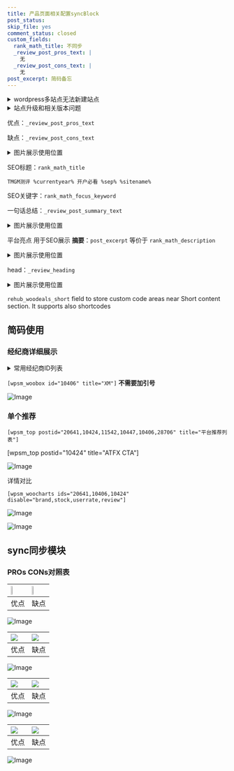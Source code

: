 ```yaml
---
title: 产品页面相关配置syncBlock
post_status: 
skip_file: yes
comment_status: closed
custom_fields:
  rank_math_title: 不同步
  _review_post_pros_text: |
    无
  _review_post_cons_text: |
    无
post_excerpt: 简码备忘
---
```

<details><summary>wordpress多站点无法新建站点</summary>

<li>和报错需要清理cookies一样的原因</li>
<li>wp-config.php里面<code>define( 'SUBDOMAIN_INSTALL', false );//子域名安装</code></li>
<li>新建子站点是用<code>define( 'SUBDOMAIN_INSTALL', true);//子域名安装</code> 完成以后，改成<code>false</code></li>
</details>

<details><summary>站点升级和相关版本问题</summary>

<p>wordpress：5.9.9
woocommerce：7.5.1
出现问题的地方：主题选项里面>><strong>Product layout >>compact style</strong></p>
<p>如何出现没有用过的字段 导致无法保存。先导出配置 然后进行修改，后面再次恢复即可。</p>
<p>出现部分字段无法显示时，需要返回默认布局后，对产品进行保存就好了。</p>
<p></p>
</details>

优点：`_review_post_pros_text`

缺点：`_review_post_cons_text`

<details><summary>图片展示使用位置</summary>

<img src="https://prod-files-secure.s3.us-west-2.amazonaws.com/39ed1227-6d7d-4570-be36-9ccd4a2c4241/f51d3d83-55d4-4bdf-9604-f37ec77ab556/Untitled.png?X-Amz-Algorithm=AWS4-HMAC-SHA256&X-Amz-Content-Sha256=UNSIGNED-PAYLOAD&X-Amz-Credential=ASIAZI2LB466YDL2XARM%2F20250926%2Fus-west-2%2Fs3%2Faws4_request&X-Amz-Date=20250926T165520Z&X-Amz-Expires=3600&X-Amz-Security-Token=IQoJb3JpZ2luX2VjEAkaCXVzLXdlc3QtMiJHMEUCIQCYUz1uZN24kD1nAuUDll9JQntnD92WpcLGMeQHsrSRpAIgMJ2IOvnq%2BQ7ADOe4yTSnJrzYYQslAyqclk6VD92d6JoqiAQIkv%2F%2F%2F%2F%2F%2F%2F%2F%2F%2FARAAGgw2Mzc0MjMxODM4MDUiDE3f8o6QpmyFIhA96CrcAwknFiHiXDt9BLL%2FYI1ZbhfM3WS%2F7T9A9D0%2BU30CiSaSgT%2FCYynaY23ROAUYUQy8%2BnTCTsDi7HHkYeowPj7VPF4%2BRh6n1gx1d5Zhw8o9jzky7zqb07rneX2tLXlPvuJqs9JJWhZp94YyPitnn%2B48b%2Bp5j2xz%2BYdeetl6lTkcBstu%2BxEvkDreXxgM3O71MjGL4C9QG2raxB3hKTazN64dbx%2BPiHfrEw39tBCwcC2QtbNXEytCLTGlqJ1Pp4QpbZocRxbmFObR1dHSefFrCCL2%2BRdVtryOuUvr6nhMr%2BsRrc78ppXWJHzBYboPnCbF67AXC5G4ax3fDWVBUXWPDyber%2Bnanual%2BzmxPC4sYLYVDadCpn4r5VgJs7XRfhrgXZEKnlUTP2y6AtmrYwcjD0PPkS0xnBIlmR5KNviQXhbSWB2PgPavxLVWDRXFopZy%2F4t6JYtUOAwaeIHc1%2BDNwnJHEDBO0Y6lSckFGmd8GV24foHrB1a4mUa4%2BRgCqF0dk5oseUHoPXsmJzanbsSaPQA3iLEwdyOVrQQavpeeBaBfpPqdBbkOyRgf9oI05XzNoaMAf9qgLXxUVf%2BZwHiHNZv%2BT4MbaBJk49gi3XNzNax6JJOrrhGNiyJANNOitpcoMISF28YGOqUBe2fVIX1bn5QIdy6HBog8qO%2BhwTH69S9An%2FFFFC%2Fju9bmbVXCT%2BjoGg2GaKvnenz%2BiOMRUkcBn544MmZ9kzlEnuSbx7Xknmps9De%2FwptFg%2FSF0ue%2FDt0j9z18Kpzf4Lg1F8LYFFj9fDLtmEfQH1pjvTg46MkDEyR7VIO6kY6i9WX2Q0zSf2WWEY39%2FPdWf7gpO5NpQp7oPg82MpyBPEL5Loj%2B2MiU&X-Amz-Signature=57f0e63861dee48e85b9dbee2e53c79eff8ee63b7fa191b316a0e2f6cb01986a&X-Amz-SignedHeaders=host&x-amz-checksum-mode=ENABLED&x-id=GetObject" alt="Image">
</details>

SEO标题：`rank_math_title`

`TMGM测评 %currentyear% 开户必看 %sep% %sitename%`

SEO关键字：`rank_math_focus_keyword`

一句话总结：`_review_post_summary_text`

<details><summary>图片展示使用位置</summary>

<img src="https://prod-files-secure.s3.us-west-2.amazonaws.com/39ed1227-6d7d-4570-be36-9ccd4a2c4241/4b96a922-296c-4f4e-8630-d1c870cbce01/Untitled.png?X-Amz-Algorithm=AWS4-HMAC-SHA256&X-Amz-Content-Sha256=UNSIGNED-PAYLOAD&X-Amz-Credential=ASIAZI2LB4662TSA5GSG%2F20250926%2Fus-west-2%2Fs3%2Faws4_request&X-Amz-Date=20250926T165520Z&X-Amz-Expires=3600&X-Amz-Security-Token=IQoJb3JpZ2luX2VjEAkaCXVzLXdlc3QtMiJIMEYCIQDldDD%2BTtcD0qH%2FykEfHIhEBmV9mFme6oGbmkONRjQPTAIhANadrivD3xLVaSeZ3D3tr2qj16pUoYW26tNy8p24zZEEKogECJL%2F%2F%2F%2F%2F%2F%2F%2F%2F%2FwEQABoMNjM3NDIzMTgzODA1IgwZ2I9TjeWoJ9nzdiQq3AMlbvnMuU%2BjHWwvxoSSSFi95%2FsTWz5gGM%2FLf3ybqiQ5EBDv0ePUYXNG1SDydKl9cNiXv3HVp6cbwUunbnIJc3vnX8PKlDrxqSlGGZudm%2BzWgIlPk9IP3IZQ3dV%2BkWdQa0RTC6Ch%2BwfZXI1t1wINkmnmzWB9G5RfbjpxF%2FAMq23ZPWJGCBOb6mxq4Ov7bA8XMOverFkgsVPbfwwGZU%2FWNyw2ws1cy0d8NCLBqwAPWnYB%2BnoZOJXc%2BbNHFlpn1IgUcBXWsPQUFBdpVAJR9CbdVc5BoDmCsotFadrwkSxDrXE2SkViKwPKxc7BvhLd%2FVR3K2sy%2Bn0frPJ7NwFCogQFaTpxgY5kkBglSely%2F7gPtWv4zSGCEJpDG3MxBsi4ISOfxIOUCLNo63LCZ7UpZGG65SVSfmKfjtK4OrEB528xtEePaf7jclSsXtkFP3BBlaxZFvko%2F5F716m5BFNUXNPoz%2BZsifYb4LOA0RJqjb3D1DfeupHI%2F8uGL2zXLHu9I%2B%2F5A7vqYHKJj85X5a9Rwc4fbRShkD99boO7QUk5qGm9Sxzw3gYmdRS%2BrwCErkF6L0uN%2BruYJfCdPoTkiv0kJFA4TuE%2B044TCuEB%2BaaXpJN6lawsFw0r9Qwbf7Z6vt4xuzCHhNvGBjqkASu8MemdIg8DkEP9YGpgQNt%2BfbEXHztioZwMBerYeHnQtynrj6AJn1gu4qyNO%2BHGsJZMleC7gNauGx5UqxaPYjI%2F%2Fd9DYE8Vs6JnwSOkgGAq26L1EfVB7fjV44ZGKYeLFLoBD6CvzrvxEV8zq2%2FF1uT89mPEbm09gf4rZHlK7gH9KklywSgu%2FrFUUD95l4CfonLmooI1Typ3JQmMAoTN8hCA1KiE&X-Amz-Signature=b93cd85f6209940553356547d81fe355cea180ca889ec12d0df2eb165bb2e44c&X-Amz-SignedHeaders=host&x-amz-checksum-mode=ENABLED&x-id=GetObject" alt="Image">
</details>

平台亮点 用于SEO展示 **摘要**：`post_excerpt`  等价于 `rank_math_description`

<details><summary>图片展示使用位置</summary>

<img src="https://prod-files-secure.s3.us-west-2.amazonaws.com/39ed1227-6d7d-4570-be36-9ccd4a2c4241/1ee11f63-b60a-4dfe-a7a7-d58ff23b5d88/Untitled.png?X-Amz-Algorithm=AWS4-HMAC-SHA256&X-Amz-Content-Sha256=UNSIGNED-PAYLOAD&X-Amz-Credential=ASIAZI2LB46653OLY5GN%2F20250926%2Fus-west-2%2Fs3%2Faws4_request&X-Amz-Date=20250926T165520Z&X-Amz-Expires=3600&X-Amz-Security-Token=IQoJb3JpZ2luX2VjEAkaCXVzLXdlc3QtMiJIMEYCIQCvd1fU3wjebhpJAOfZV%2FEgeGdphjtXYvr8usbSC1MIJgIhAOcBX%2BXK04mAABvDmCHD4%2BzHo1G1ry%2FFhdzkpQdKkkj6KogECJL%2F%2F%2F%2F%2F%2F%2F%2F%2F%2FwEQABoMNjM3NDIzMTgzODA1Igx1vcYH5NJnkJe11toq3AMrtdf4d%2FhcTflRgRmLbZAyhkQFrILLGPxj2h4ABpNfz6N22JuPcKfC%2FdeYGuVbevwd4COXYvnKRYN1GPVKYVT4Vt4uxtWdxMdMZJ%2FaPUwhiyq%2BLcfq4hKPWy1yrvny8UfXzlH3VQhrU4Ht7AgYl0LeTcA3q2mIxiu3SHXZfBo2i4bcj6gBY6bMspU8HiaPd5kOhCg4xDz83Hak%2BV7YvihflPzWhvR8Oi7FXg2hPH%2BbFXPSyKYOVkTwyP%2BUK5tg%2FSCSFELEgeb0M%2Bc2roOzjKXOB%2BP01qCw1cRlIheHoq5rLDgEctzTNMSsr9YTC5vxLmvSIEZ0tOz8onr8Knk2307oezKH8pCl3GvSEk%2F%2BtoX9ZKjxiqnoFJwsFOUXk0h6H9fZVByp%2BbEm6UsskCM5uuLfZ2m4WitaI7t1pfpGKQuYQYPqeIEat9Bhrfh50ceZwQB%2BKvR%2FAY2PdLquAKDsaOfiP7GA8iQNglXCSnHyXkkfAZzZn2hBsozixeUyox%2BV7K7qs5il2wZ7uO8tr9gv6Pd4yWvp94v54pKI593du9CphbkrJ1Ua6H3sZMLsjn1FgstCjA8WLAen3FiV00QO30xJ%2FZRUkwulkSZlS3a4DwJwvGoCWMS1Aw7GFaoc9jCqhNvGBjqkAXjI%2FaJXSB1MaKrDrT3QXQWI7xmSjb1mRI0KZZ8PHtYXrCaffJc7WLf4pvztWPjBoXyrcDPpvLJFFR9LMVob86XwLKvN%2Fi8Ev9%2FCo5bvLKD1E6W3L%2BsDqQYX5FU%2BzI03TvoJJNf1EJam0OZapukBlBk7qx9dDPK5iMSF5ZN7bVpceB9s%2B%2FCm%2FK%2FhcBy1gjL4i9gXR5sKyBirJsbYxr66HTPDPlpg&X-Amz-Signature=d2a50a2a3024218ce6a448d329c704cc8f35eb9d0e881d3b88deea7b23c5ff28&X-Amz-SignedHeaders=host&x-amz-checksum-mode=ENABLED&x-id=GetObject" alt="Image">
<img src="https://prod-files-secure.s3.us-west-2.amazonaws.com/39ed1227-6d7d-4570-be36-9ccd4a2c4241/ad4118b5-78d8-4fbe-801e-3b29b5d99c01/Untitled.png?X-Amz-Algorithm=AWS4-HMAC-SHA256&X-Amz-Content-Sha256=UNSIGNED-PAYLOAD&X-Amz-Credential=ASIAZI2LB46653OLY5GN%2F20250926%2Fus-west-2%2Fs3%2Faws4_request&X-Amz-Date=20250926T165520Z&X-Amz-Expires=3600&X-Amz-Security-Token=IQoJb3JpZ2luX2VjEAkaCXVzLXdlc3QtMiJIMEYCIQCvd1fU3wjebhpJAOfZV%2FEgeGdphjtXYvr8usbSC1MIJgIhAOcBX%2BXK04mAABvDmCHD4%2BzHo1G1ry%2FFhdzkpQdKkkj6KogECJL%2F%2F%2F%2F%2F%2F%2F%2F%2F%2FwEQABoMNjM3NDIzMTgzODA1Igx1vcYH5NJnkJe11toq3AMrtdf4d%2FhcTflRgRmLbZAyhkQFrILLGPxj2h4ABpNfz6N22JuPcKfC%2FdeYGuVbevwd4COXYvnKRYN1GPVKYVT4Vt4uxtWdxMdMZJ%2FaPUwhiyq%2BLcfq4hKPWy1yrvny8UfXzlH3VQhrU4Ht7AgYl0LeTcA3q2mIxiu3SHXZfBo2i4bcj6gBY6bMspU8HiaPd5kOhCg4xDz83Hak%2BV7YvihflPzWhvR8Oi7FXg2hPH%2BbFXPSyKYOVkTwyP%2BUK5tg%2FSCSFELEgeb0M%2Bc2roOzjKXOB%2BP01qCw1cRlIheHoq5rLDgEctzTNMSsr9YTC5vxLmvSIEZ0tOz8onr8Knk2307oezKH8pCl3GvSEk%2F%2BtoX9ZKjxiqnoFJwsFOUXk0h6H9fZVByp%2BbEm6UsskCM5uuLfZ2m4WitaI7t1pfpGKQuYQYPqeIEat9Bhrfh50ceZwQB%2BKvR%2FAY2PdLquAKDsaOfiP7GA8iQNglXCSnHyXkkfAZzZn2hBsozixeUyox%2BV7K7qs5il2wZ7uO8tr9gv6Pd4yWvp94v54pKI593du9CphbkrJ1Ua6H3sZMLsjn1FgstCjA8WLAen3FiV00QO30xJ%2FZRUkwulkSZlS3a4DwJwvGoCWMS1Aw7GFaoc9jCqhNvGBjqkAXjI%2FaJXSB1MaKrDrT3QXQWI7xmSjb1mRI0KZZ8PHtYXrCaffJc7WLf4pvztWPjBoXyrcDPpvLJFFR9LMVob86XwLKvN%2Fi8Ev9%2FCo5bvLKD1E6W3L%2BsDqQYX5FU%2BzI03TvoJJNf1EJam0OZapukBlBk7qx9dDPK5iMSF5ZN7bVpceB9s%2B%2FCm%2FK%2FhcBy1gjL4i9gXR5sKyBirJsbYxr66HTPDPlpg&X-Amz-Signature=0cd6f75f324a0a03b15b83184b872ab5ec3334ab362a1be4b3ee1eee48bc1591&X-Amz-SignedHeaders=host&x-amz-checksum-mode=ENABLED&x-id=GetObject" alt="Image">
<img src="https://prod-files-secure.s3.us-west-2.amazonaws.com/39ed1227-6d7d-4570-be36-9ccd4a2c4241/a38cf7c9-a79c-4b64-9e94-13589fe0758b/Untitled.png?X-Amz-Algorithm=AWS4-HMAC-SHA256&X-Amz-Content-Sha256=UNSIGNED-PAYLOAD&X-Amz-Credential=ASIAZI2LB46653OLY5GN%2F20250926%2Fus-west-2%2Fs3%2Faws4_request&X-Amz-Date=20250926T165520Z&X-Amz-Expires=3600&X-Amz-Security-Token=IQoJb3JpZ2luX2VjEAkaCXVzLXdlc3QtMiJIMEYCIQCvd1fU3wjebhpJAOfZV%2FEgeGdphjtXYvr8usbSC1MIJgIhAOcBX%2BXK04mAABvDmCHD4%2BzHo1G1ry%2FFhdzkpQdKkkj6KogECJL%2F%2F%2F%2F%2F%2F%2F%2F%2F%2FwEQABoMNjM3NDIzMTgzODA1Igx1vcYH5NJnkJe11toq3AMrtdf4d%2FhcTflRgRmLbZAyhkQFrILLGPxj2h4ABpNfz6N22JuPcKfC%2FdeYGuVbevwd4COXYvnKRYN1GPVKYVT4Vt4uxtWdxMdMZJ%2FaPUwhiyq%2BLcfq4hKPWy1yrvny8UfXzlH3VQhrU4Ht7AgYl0LeTcA3q2mIxiu3SHXZfBo2i4bcj6gBY6bMspU8HiaPd5kOhCg4xDz83Hak%2BV7YvihflPzWhvR8Oi7FXg2hPH%2BbFXPSyKYOVkTwyP%2BUK5tg%2FSCSFELEgeb0M%2Bc2roOzjKXOB%2BP01qCw1cRlIheHoq5rLDgEctzTNMSsr9YTC5vxLmvSIEZ0tOz8onr8Knk2307oezKH8pCl3GvSEk%2F%2BtoX9ZKjxiqnoFJwsFOUXk0h6H9fZVByp%2BbEm6UsskCM5uuLfZ2m4WitaI7t1pfpGKQuYQYPqeIEat9Bhrfh50ceZwQB%2BKvR%2FAY2PdLquAKDsaOfiP7GA8iQNglXCSnHyXkkfAZzZn2hBsozixeUyox%2BV7K7qs5il2wZ7uO8tr9gv6Pd4yWvp94v54pKI593du9CphbkrJ1Ua6H3sZMLsjn1FgstCjA8WLAen3FiV00QO30xJ%2FZRUkwulkSZlS3a4DwJwvGoCWMS1Aw7GFaoc9jCqhNvGBjqkAXjI%2FaJXSB1MaKrDrT3QXQWI7xmSjb1mRI0KZZ8PHtYXrCaffJc7WLf4pvztWPjBoXyrcDPpvLJFFR9LMVob86XwLKvN%2Fi8Ev9%2FCo5bvLKD1E6W3L%2BsDqQYX5FU%2BzI03TvoJJNf1EJam0OZapukBlBk7qx9dDPK5iMSF5ZN7bVpceB9s%2B%2FCm%2FK%2FhcBy1gjL4i9gXR5sKyBirJsbYxr66HTPDPlpg&X-Amz-Signature=ad9d56247a164d6239fdf23d05fb33d71a1ef6c5d43348bd83fe2ee69258eec6&X-Amz-SignedHeaders=host&x-amz-checksum-mode=ENABLED&x-id=GetObject" alt="Image">
<img src="https://prod-files-secure.s3.us-west-2.amazonaws.com/39ed1227-6d7d-4570-be36-9ccd4a2c4241/7da6fc1e-d2ac-42ae-8c75-cb5749aa18f6/Untitled.png?X-Amz-Algorithm=AWS4-HMAC-SHA256&X-Amz-Content-Sha256=UNSIGNED-PAYLOAD&X-Amz-Credential=ASIAZI2LB46653OLY5GN%2F20250926%2Fus-west-2%2Fs3%2Faws4_request&X-Amz-Date=20250926T165520Z&X-Amz-Expires=3600&X-Amz-Security-Token=IQoJb3JpZ2luX2VjEAkaCXVzLXdlc3QtMiJIMEYCIQCvd1fU3wjebhpJAOfZV%2FEgeGdphjtXYvr8usbSC1MIJgIhAOcBX%2BXK04mAABvDmCHD4%2BzHo1G1ry%2FFhdzkpQdKkkj6KogECJL%2F%2F%2F%2F%2F%2F%2F%2F%2F%2FwEQABoMNjM3NDIzMTgzODA1Igx1vcYH5NJnkJe11toq3AMrtdf4d%2FhcTflRgRmLbZAyhkQFrILLGPxj2h4ABpNfz6N22JuPcKfC%2FdeYGuVbevwd4COXYvnKRYN1GPVKYVT4Vt4uxtWdxMdMZJ%2FaPUwhiyq%2BLcfq4hKPWy1yrvny8UfXzlH3VQhrU4Ht7AgYl0LeTcA3q2mIxiu3SHXZfBo2i4bcj6gBY6bMspU8HiaPd5kOhCg4xDz83Hak%2BV7YvihflPzWhvR8Oi7FXg2hPH%2BbFXPSyKYOVkTwyP%2BUK5tg%2FSCSFELEgeb0M%2Bc2roOzjKXOB%2BP01qCw1cRlIheHoq5rLDgEctzTNMSsr9YTC5vxLmvSIEZ0tOz8onr8Knk2307oezKH8pCl3GvSEk%2F%2BtoX9ZKjxiqnoFJwsFOUXk0h6H9fZVByp%2BbEm6UsskCM5uuLfZ2m4WitaI7t1pfpGKQuYQYPqeIEat9Bhrfh50ceZwQB%2BKvR%2FAY2PdLquAKDsaOfiP7GA8iQNglXCSnHyXkkfAZzZn2hBsozixeUyox%2BV7K7qs5il2wZ7uO8tr9gv6Pd4yWvp94v54pKI593du9CphbkrJ1Ua6H3sZMLsjn1FgstCjA8WLAen3FiV00QO30xJ%2FZRUkwulkSZlS3a4DwJwvGoCWMS1Aw7GFaoc9jCqhNvGBjqkAXjI%2FaJXSB1MaKrDrT3QXQWI7xmSjb1mRI0KZZ8PHtYXrCaffJc7WLf4pvztWPjBoXyrcDPpvLJFFR9LMVob86XwLKvN%2Fi8Ev9%2FCo5bvLKD1E6W3L%2BsDqQYX5FU%2BzI03TvoJJNf1EJam0OZapukBlBk7qx9dDPK5iMSF5ZN7bVpceB9s%2B%2FCm%2FK%2FhcBy1gjL4i9gXR5sKyBirJsbYxr66HTPDPlpg&X-Amz-Signature=fbfc41b25d80c624598f3ee1ba417c200b17d0c5c6ebe8e1f4d858e8582b32ed&X-Amz-SignedHeaders=host&x-amz-checksum-mode=ENABLED&x-id=GetObject" alt="Image">
<img src="https://prod-files-secure.s3.us-west-2.amazonaws.com/39ed1227-6d7d-4570-be36-9ccd4a2c4241/7e97f40a-eaee-47f5-b2f9-475f96808fa7/Untitled.png?X-Amz-Algorithm=AWS4-HMAC-SHA256&X-Amz-Content-Sha256=UNSIGNED-PAYLOAD&X-Amz-Credential=ASIAZI2LB46653OLY5GN%2F20250926%2Fus-west-2%2Fs3%2Faws4_request&X-Amz-Date=20250926T165520Z&X-Amz-Expires=3600&X-Amz-Security-Token=IQoJb3JpZ2luX2VjEAkaCXVzLXdlc3QtMiJIMEYCIQCvd1fU3wjebhpJAOfZV%2FEgeGdphjtXYvr8usbSC1MIJgIhAOcBX%2BXK04mAABvDmCHD4%2BzHo1G1ry%2FFhdzkpQdKkkj6KogECJL%2F%2F%2F%2F%2F%2F%2F%2F%2F%2FwEQABoMNjM3NDIzMTgzODA1Igx1vcYH5NJnkJe11toq3AMrtdf4d%2FhcTflRgRmLbZAyhkQFrILLGPxj2h4ABpNfz6N22JuPcKfC%2FdeYGuVbevwd4COXYvnKRYN1GPVKYVT4Vt4uxtWdxMdMZJ%2FaPUwhiyq%2BLcfq4hKPWy1yrvny8UfXzlH3VQhrU4Ht7AgYl0LeTcA3q2mIxiu3SHXZfBo2i4bcj6gBY6bMspU8HiaPd5kOhCg4xDz83Hak%2BV7YvihflPzWhvR8Oi7FXg2hPH%2BbFXPSyKYOVkTwyP%2BUK5tg%2FSCSFELEgeb0M%2Bc2roOzjKXOB%2BP01qCw1cRlIheHoq5rLDgEctzTNMSsr9YTC5vxLmvSIEZ0tOz8onr8Knk2307oezKH8pCl3GvSEk%2F%2BtoX9ZKjxiqnoFJwsFOUXk0h6H9fZVByp%2BbEm6UsskCM5uuLfZ2m4WitaI7t1pfpGKQuYQYPqeIEat9Bhrfh50ceZwQB%2BKvR%2FAY2PdLquAKDsaOfiP7GA8iQNglXCSnHyXkkfAZzZn2hBsozixeUyox%2BV7K7qs5il2wZ7uO8tr9gv6Pd4yWvp94v54pKI593du9CphbkrJ1Ua6H3sZMLsjn1FgstCjA8WLAen3FiV00QO30xJ%2FZRUkwulkSZlS3a4DwJwvGoCWMS1Aw7GFaoc9jCqhNvGBjqkAXjI%2FaJXSB1MaKrDrT3QXQWI7xmSjb1mRI0KZZ8PHtYXrCaffJc7WLf4pvztWPjBoXyrcDPpvLJFFR9LMVob86XwLKvN%2Fi8Ev9%2FCo5bvLKD1E6W3L%2BsDqQYX5FU%2BzI03TvoJJNf1EJam0OZapukBlBk7qx9dDPK5iMSF5ZN7bVpceB9s%2B%2FCm%2FK%2FhcBy1gjL4i9gXR5sKyBirJsbYxr66HTPDPlpg&X-Amz-Signature=ed6d6f92f5e4e3020775359c48e6566202e775bc3dd0225dc65b96fa1967f27b&X-Amz-SignedHeaders=host&x-amz-checksum-mode=ENABLED&x-id=GetObject" alt="Image">
</details>

head：`_review_heading`

<details><summary>图片展示使用位置</summary>

<img src="https://prod-files-secure.s3.us-west-2.amazonaws.com/39ed1227-6d7d-4570-be36-9ccd4a2c4241/3a4650ad-9887-415c-889a-edd51fa54f27/Untitled.png?X-Amz-Algorithm=AWS4-HMAC-SHA256&X-Amz-Content-Sha256=UNSIGNED-PAYLOAD&X-Amz-Credential=ASIAZI2LB4664Z7WV56C%2F20250926%2Fus-west-2%2Fs3%2Faws4_request&X-Amz-Date=20250926T165520Z&X-Amz-Expires=3600&X-Amz-Security-Token=IQoJb3JpZ2luX2VjEAkaCXVzLXdlc3QtMiJIMEYCIQC1v5%2BIExXJQGHWunXtdGK%2FsFmus9x8PqD1N%2FYTzNYsLgIhAK%2FSrx7f7pbrfltK95vHTMJ4YK7af9PobPpV%2F0tmWPofKogECJL%2F%2F%2F%2F%2F%2F%2F%2F%2F%2FwEQABoMNjM3NDIzMTgzODA1IgyPLNVrZcjLUZzREuoq3APqQKKcmEdLSKYKwa6dVFXHZomYMdYwSisitQsLBLw7HXI1Kvx8TESgBn1kESUU6qtyWWxOZ%2B0OG9JlZnucElrroyHOrBYRWBiw24duLJDEQNOjJuvvzMfbCvMFNkPw1hhD81jbUm7zeNwkA0POknEQnLxH4GInFE6Y%2FaruormH7N0xSwBCXVT0mEvmw%2B1Fi02G3wI0aDk4teQWt3yS%2B9yANDlJzlOjPrOzSmRp25xTjOPI4FhuQ1yNqsxvrMC6syXnCu0SQvtih45LHGL2%2B9DTjzBjvQapXRdNiWEdK74GHjVvmngp49BWYEKxJtDTL4gCmUSO2tl6qb7MBS3vXpaXtv0gqGBy3N37pjond%2BihuKcs318w5TGmoXTV6gSHjblf04WaasGlCU7u8bpQkKSjWpojGC%2BCgqSmiwZ1tK6B%2FVzjLmRxiXIToVZPEIHV%2FG3yO%2BQ9DM5nXA5pKwr%2FNA3bQaO2vhi9KQ7uOupOTkKcuzkQfroiNRfqqlsmtdoKk6Nznhks9XR0QcHK6wy641ZPXxM0vsUJVcO9TlNGu0KB90k3EAyKPke2g3ILgpETgWgTxvtuDt1AwBSGsFO%2FxVrDv8agoh7A7k662Roev5cPxFg3wkxWV2mO3ppz8jCbhdvGBjqkAblXKUsiA%2FVPniYiEzaClcFkEdl9%2BrmLPD991z5Iyrm5hMhdoIuXYW7xAPdw4%2FpMkQxFDUgzxz70kpP44hUPVT%2B2ul8FmhqmDB8O7jRwvlaiIhYd4UKtOjXECgmMl6DfFVHW5mJtrR%2Bk33y9iPCabIUFaHM1VWxGpcz%2BTUZTbOorBzCuBm1gYw4KzgdRD%2BvuLSRlnaLTzD2rkzeWPnsCtKd9%2FKAQ&X-Amz-Signature=b5f62a23341bf4cd2281e846f743bbbf0a8a3b39f618af01c6105485577851ed&X-Amz-SignedHeaders=host&x-amz-checksum-mode=ENABLED&x-id=GetObject" alt="Image">
</details>

`rehub_woodeals_short`	field to store custom code areas near Short content section. It supports also shortcodes



## 简码使用

### 经纪商详细展示

<details><summary>常用经纪商ID列表</summary>

<pre><code class="php">嘉盛 ===> 20641  [wpsm_woobox id="20641" title="嘉盛"]
易信easymarkets ===> 11542  [wpsm_woobox id="11542" title="易信easymarkets"]
ATFX外汇 ===> 10424  [wpsm_woobox id="10424" title="ATFX"]
XM ===> 10406  [wpsm_woobox id="10406" title="XM"]
TMGM ===> 29622  [wpsm_woobox id="29622" title="TMGM"]
HYCM ===> 10447  [wpsm_woobox id="10447" title="HYCM"]
fpmarkets澳福外汇 ===> 20639  [wpsm_woobox id="20639" title="fpmarkets澳福外汇"]</code></pre>
</details>

`[wpsm_woobox id="10406" title="XM"]` **不需要加引号**

![Image](https://prod-files-secure.s3.us-west-2.amazonaws.com/39ed1227-6d7d-4570-be36-9ccd4a2c4241/4f898f9d-0fa7-4e43-acd3-ac6bc7be575a/Untitled.png?X-Amz-Algorithm=AWS4-HMAC-SHA256&X-Amz-Content-Sha256=UNSIGNED-PAYLOAD&X-Amz-Credential=ASIAZI2LB4663MFVQYHP%2F20250926%2Fus-west-2%2Fs3%2Faws4_request&X-Amz-Date=20250926T165517Z&X-Amz-Expires=3600&X-Amz-Security-Token=IQoJb3JpZ2luX2VjEAkaCXVzLXdlc3QtMiJHMEUCIDiy7IG1%2BtIareMNFluLUQiNpL0FRBhuvVOCJDSyRRWZAiEA%2B5emNDY2hAMfxHtlw5q0QhVTxDnjZtsTwHaRW8g7S3kqiAQIkv%2F%2F%2F%2F%2F%2F%2F%2F%2F%2FARAAGgw2Mzc0MjMxODM4MDUiDI1xzUe%2BklP1akeSmircAx6DEF07YQfzhJAk0VsDq%2BlxVrr9op7s57CQ4KNnLrfUewaE1uqlY2kwsfYgfsx1gSOfHfTKwNceGKJuWiTlEJ25nw4WfBlaI3iFGN5mJLfHz6jK6AUy84pYlDJ7gx1Z1hh3MJE4%2BIq8hVjmVQGPEFL1a5g9VD0jrZDsh1cVk3cMNayIteHhAYmZhD0%2FUWS8mspvhGw5%2BJTaJDbe8fjEXu23BZNjvq7aLraF2%2BHDylPEUeTqe1kr7BBuYlQmGP%2Bwh60XTacuiCNagtinC3kDYt1tLdjWlJvDjHT0SNbe%2BJN5Ok3M0QfALh1B9VEqpAy8k9nG4hcfPJRyEZoft7GMbqLug0CPcHp%2FkhUNgrRCPhxZWRTkKpcyrjdPo%2BNEPWl7IE93SxwVyvTSC3s5108ZdbFH2B1u3Y3kTxbK1Kqzaf3dgIiixWJGLemAQ8fhwZWEaxHQpWU%2Br3s09zstY1B1a3McwvpfpCdrlIX6QHGWpY%2FouaE2CxudA2WPlGHX0KBiYiux80AT5oQyz2KbLeRvMwRPElldqVdRROKpKEDQuOjxqah4xG9R%2BPHAiqOyiLUlM7CeS0uVcrgSv9S9mnF5DjaIaFAAxLY6UynmjMo5gd7F46Jry0GqFPt%2FXjOZMMiE28YGOqUBG8J5cMnoKsjSWzuVjnkVIOcVTKSJk0bMnaTS1UmvQEVaPzSCg9XUc2%2FMwejR%2FV%2BrKE9l2MzgR47FrxSKKb2B3fym45WGxZkDjLL8Jx62jx5ipTQizZDYXwyc3SjJHNrOimAcu6wngBSoFacI7JHzsgL2xiLQdD7NdWQyj0lJ4y1ojMu0X1NUPGv7L9G%2Bp2QdOBznqwIQdjf8o2lLGbOZUwsPYD%2F1&X-Amz-Signature=5f9d308c49534737b32281dd73f12b0752540dff3b42626a74200259f4ffc117&X-Amz-SignedHeaders=host&x-amz-checksum-mode=ENABLED&x-id=GetObject)

### 单个推荐
`[wpsm_top postid="20641,10424,11542,10447,10406,28706" title="平台推荐列表"]`

[wpsm_top postid="10424" title="ATFX CTA"]

![Image](https://prod-files-secure.s3.us-west-2.amazonaws.com/39ed1227-6d7d-4570-be36-9ccd4a2c4241/5ac620dc-51a8-48b6-b55d-91f47299193c/Untitled.png?X-Amz-Algorithm=AWS4-HMAC-SHA256&X-Amz-Content-Sha256=UNSIGNED-PAYLOAD&X-Amz-Credential=ASIAZI2LB4663MFVQYHP%2F20250926%2Fus-west-2%2Fs3%2Faws4_request&X-Amz-Date=20250926T165517Z&X-Amz-Expires=3600&X-Amz-Security-Token=IQoJb3JpZ2luX2VjEAkaCXVzLXdlc3QtMiJHMEUCIDiy7IG1%2BtIareMNFluLUQiNpL0FRBhuvVOCJDSyRRWZAiEA%2B5emNDY2hAMfxHtlw5q0QhVTxDnjZtsTwHaRW8g7S3kqiAQIkv%2F%2F%2F%2F%2F%2F%2F%2F%2F%2FARAAGgw2Mzc0MjMxODM4MDUiDI1xzUe%2BklP1akeSmircAx6DEF07YQfzhJAk0VsDq%2BlxVrr9op7s57CQ4KNnLrfUewaE1uqlY2kwsfYgfsx1gSOfHfTKwNceGKJuWiTlEJ25nw4WfBlaI3iFGN5mJLfHz6jK6AUy84pYlDJ7gx1Z1hh3MJE4%2BIq8hVjmVQGPEFL1a5g9VD0jrZDsh1cVk3cMNayIteHhAYmZhD0%2FUWS8mspvhGw5%2BJTaJDbe8fjEXu23BZNjvq7aLraF2%2BHDylPEUeTqe1kr7BBuYlQmGP%2Bwh60XTacuiCNagtinC3kDYt1tLdjWlJvDjHT0SNbe%2BJN5Ok3M0QfALh1B9VEqpAy8k9nG4hcfPJRyEZoft7GMbqLug0CPcHp%2FkhUNgrRCPhxZWRTkKpcyrjdPo%2BNEPWl7IE93SxwVyvTSC3s5108ZdbFH2B1u3Y3kTxbK1Kqzaf3dgIiixWJGLemAQ8fhwZWEaxHQpWU%2Br3s09zstY1B1a3McwvpfpCdrlIX6QHGWpY%2FouaE2CxudA2WPlGHX0KBiYiux80AT5oQyz2KbLeRvMwRPElldqVdRROKpKEDQuOjxqah4xG9R%2BPHAiqOyiLUlM7CeS0uVcrgSv9S9mnF5DjaIaFAAxLY6UynmjMo5gd7F46Jry0GqFPt%2FXjOZMMiE28YGOqUBG8J5cMnoKsjSWzuVjnkVIOcVTKSJk0bMnaTS1UmvQEVaPzSCg9XUc2%2FMwejR%2FV%2BrKE9l2MzgR47FrxSKKb2B3fym45WGxZkDjLL8Jx62jx5ipTQizZDYXwyc3SjJHNrOimAcu6wngBSoFacI7JHzsgL2xiLQdD7NdWQyj0lJ4y1ojMu0X1NUPGv7L9G%2Bp2QdOBznqwIQdjf8o2lLGbOZUwsPYD%2F1&X-Amz-Signature=4d060a126b34489553e6e4c4667e90ac4e9697d3cedaaf2c8bdebc98b2180468&X-Amz-SignedHeaders=host&x-amz-checksum-mode=ENABLED&x-id=GetObject)

详情对比

`[wpsm_woocharts ids="20641,10406,10424" disable="brand,stock,userrate,review"]`

![Image](https://prod-files-secure.s3.us-west-2.amazonaws.com/39ed1227-6d7d-4570-be36-9ccd4a2c4241/bf3ba45f-b9f3-4295-8aef-b4a495fd25f4/Untitled.png?X-Amz-Algorithm=AWS4-HMAC-SHA256&X-Amz-Content-Sha256=UNSIGNED-PAYLOAD&X-Amz-Credential=ASIAZI2LB4663MFVQYHP%2F20250926%2Fus-west-2%2Fs3%2Faws4_request&X-Amz-Date=20250926T165518Z&X-Amz-Expires=3600&X-Amz-Security-Token=IQoJb3JpZ2luX2VjEAkaCXVzLXdlc3QtMiJHMEUCIDiy7IG1%2BtIareMNFluLUQiNpL0FRBhuvVOCJDSyRRWZAiEA%2B5emNDY2hAMfxHtlw5q0QhVTxDnjZtsTwHaRW8g7S3kqiAQIkv%2F%2F%2F%2F%2F%2F%2F%2F%2F%2FARAAGgw2Mzc0MjMxODM4MDUiDI1xzUe%2BklP1akeSmircAx6DEF07YQfzhJAk0VsDq%2BlxVrr9op7s57CQ4KNnLrfUewaE1uqlY2kwsfYgfsx1gSOfHfTKwNceGKJuWiTlEJ25nw4WfBlaI3iFGN5mJLfHz6jK6AUy84pYlDJ7gx1Z1hh3MJE4%2BIq8hVjmVQGPEFL1a5g9VD0jrZDsh1cVk3cMNayIteHhAYmZhD0%2FUWS8mspvhGw5%2BJTaJDbe8fjEXu23BZNjvq7aLraF2%2BHDylPEUeTqe1kr7BBuYlQmGP%2Bwh60XTacuiCNagtinC3kDYt1tLdjWlJvDjHT0SNbe%2BJN5Ok3M0QfALh1B9VEqpAy8k9nG4hcfPJRyEZoft7GMbqLug0CPcHp%2FkhUNgrRCPhxZWRTkKpcyrjdPo%2BNEPWl7IE93SxwVyvTSC3s5108ZdbFH2B1u3Y3kTxbK1Kqzaf3dgIiixWJGLemAQ8fhwZWEaxHQpWU%2Br3s09zstY1B1a3McwvpfpCdrlIX6QHGWpY%2FouaE2CxudA2WPlGHX0KBiYiux80AT5oQyz2KbLeRvMwRPElldqVdRROKpKEDQuOjxqah4xG9R%2BPHAiqOyiLUlM7CeS0uVcrgSv9S9mnF5DjaIaFAAxLY6UynmjMo5gd7F46Jry0GqFPt%2FXjOZMMiE28YGOqUBG8J5cMnoKsjSWzuVjnkVIOcVTKSJk0bMnaTS1UmvQEVaPzSCg9XUc2%2FMwejR%2FV%2BrKE9l2MzgR47FrxSKKb2B3fym45WGxZkDjLL8Jx62jx5ipTQizZDYXwyc3SjJHNrOimAcu6wngBSoFacI7JHzsgL2xiLQdD7NdWQyj0lJ4y1ojMu0X1NUPGv7L9G%2Bp2QdOBznqwIQdjf8o2lLGbOZUwsPYD%2F1&X-Amz-Signature=6c35f236a100c1c545674e308f53843676ea8b836be2546b6b1f675986503cbd&X-Amz-SignedHeaders=host&x-amz-checksum-mode=ENABLED&x-id=GetObject)

![Image](https://prod-files-secure.s3.us-west-2.amazonaws.com/39ed1227-6d7d-4570-be36-9ccd4a2c4241/30bc56ef-f383-4b48-9768-2ebc9e436ec0/Untitled.png?X-Amz-Algorithm=AWS4-HMAC-SHA256&X-Amz-Content-Sha256=UNSIGNED-PAYLOAD&X-Amz-Credential=ASIAZI2LB4663MFVQYHP%2F20250926%2Fus-west-2%2Fs3%2Faws4_request&X-Amz-Date=20250926T165518Z&X-Amz-Expires=3600&X-Amz-Security-Token=IQoJb3JpZ2luX2VjEAkaCXVzLXdlc3QtMiJHMEUCIDiy7IG1%2BtIareMNFluLUQiNpL0FRBhuvVOCJDSyRRWZAiEA%2B5emNDY2hAMfxHtlw5q0QhVTxDnjZtsTwHaRW8g7S3kqiAQIkv%2F%2F%2F%2F%2F%2F%2F%2F%2F%2FARAAGgw2Mzc0MjMxODM4MDUiDI1xzUe%2BklP1akeSmircAx6DEF07YQfzhJAk0VsDq%2BlxVrr9op7s57CQ4KNnLrfUewaE1uqlY2kwsfYgfsx1gSOfHfTKwNceGKJuWiTlEJ25nw4WfBlaI3iFGN5mJLfHz6jK6AUy84pYlDJ7gx1Z1hh3MJE4%2BIq8hVjmVQGPEFL1a5g9VD0jrZDsh1cVk3cMNayIteHhAYmZhD0%2FUWS8mspvhGw5%2BJTaJDbe8fjEXu23BZNjvq7aLraF2%2BHDylPEUeTqe1kr7BBuYlQmGP%2Bwh60XTacuiCNagtinC3kDYt1tLdjWlJvDjHT0SNbe%2BJN5Ok3M0QfALh1B9VEqpAy8k9nG4hcfPJRyEZoft7GMbqLug0CPcHp%2FkhUNgrRCPhxZWRTkKpcyrjdPo%2BNEPWl7IE93SxwVyvTSC3s5108ZdbFH2B1u3Y3kTxbK1Kqzaf3dgIiixWJGLemAQ8fhwZWEaxHQpWU%2Br3s09zstY1B1a3McwvpfpCdrlIX6QHGWpY%2FouaE2CxudA2WPlGHX0KBiYiux80AT5oQyz2KbLeRvMwRPElldqVdRROKpKEDQuOjxqah4xG9R%2BPHAiqOyiLUlM7CeS0uVcrgSv9S9mnF5DjaIaFAAxLY6UynmjMo5gd7F46Jry0GqFPt%2FXjOZMMiE28YGOqUBG8J5cMnoKsjSWzuVjnkVIOcVTKSJk0bMnaTS1UmvQEVaPzSCg9XUc2%2FMwejR%2FV%2BrKE9l2MzgR47FrxSKKb2B3fym45WGxZkDjLL8Jx62jx5ipTQizZDYXwyc3SjJHNrOimAcu6wngBSoFacI7JHzsgL2xiLQdD7NdWQyj0lJ4y1ojMu0X1NUPGv7L9G%2Bp2QdOBznqwIQdjf8o2lLGbOZUwsPYD%2F1&X-Amz-Signature=b964ec16eade85658579457308826b805332e7e6a733ab0611dc8b4307b64159&X-Amz-SignedHeaders=host&x-amz-checksum-mode=ENABLED&x-id=GetObject)

## sync同步模块

### PROs CONs对照表

| <img src="https://cdn.ifttt.fun/gh/jarlin8/OSS@main/icons/customize/pros.svg" height="auto" width="37.3%"> | <img src="https://cdn.ifttt.fun/gh/jarlin8/OSS@main/icons/customize/cons.svg" height="auto" width="28.8%"> |
| :--- | :--- |
| 优点 | 缺点 |

![Image](https://prod-files-secure.s3.us-west-2.amazonaws.com/39ed1227-6d7d-4570-be36-9ccd4a2c4241/8742b755-dfb5-4004-9a5f-d6e561664bd8/Untitled.png?X-Amz-Algorithm=AWS4-HMAC-SHA256&X-Amz-Content-Sha256=UNSIGNED-PAYLOAD&X-Amz-Credential=ASIAZI2LB4663MFVQYHP%2F20250926%2Fus-west-2%2Fs3%2Faws4_request&X-Amz-Date=20250926T165517Z&X-Amz-Expires=3600&X-Amz-Security-Token=IQoJb3JpZ2luX2VjEAkaCXVzLXdlc3QtMiJHMEUCIDiy7IG1%2BtIareMNFluLUQiNpL0FRBhuvVOCJDSyRRWZAiEA%2B5emNDY2hAMfxHtlw5q0QhVTxDnjZtsTwHaRW8g7S3kqiAQIkv%2F%2F%2F%2F%2F%2F%2F%2F%2F%2FARAAGgw2Mzc0MjMxODM4MDUiDI1xzUe%2BklP1akeSmircAx6DEF07YQfzhJAk0VsDq%2BlxVrr9op7s57CQ4KNnLrfUewaE1uqlY2kwsfYgfsx1gSOfHfTKwNceGKJuWiTlEJ25nw4WfBlaI3iFGN5mJLfHz6jK6AUy84pYlDJ7gx1Z1hh3MJE4%2BIq8hVjmVQGPEFL1a5g9VD0jrZDsh1cVk3cMNayIteHhAYmZhD0%2FUWS8mspvhGw5%2BJTaJDbe8fjEXu23BZNjvq7aLraF2%2BHDylPEUeTqe1kr7BBuYlQmGP%2Bwh60XTacuiCNagtinC3kDYt1tLdjWlJvDjHT0SNbe%2BJN5Ok3M0QfALh1B9VEqpAy8k9nG4hcfPJRyEZoft7GMbqLug0CPcHp%2FkhUNgrRCPhxZWRTkKpcyrjdPo%2BNEPWl7IE93SxwVyvTSC3s5108ZdbFH2B1u3Y3kTxbK1Kqzaf3dgIiixWJGLemAQ8fhwZWEaxHQpWU%2Br3s09zstY1B1a3McwvpfpCdrlIX6QHGWpY%2FouaE2CxudA2WPlGHX0KBiYiux80AT5oQyz2KbLeRvMwRPElldqVdRROKpKEDQuOjxqah4xG9R%2BPHAiqOyiLUlM7CeS0uVcrgSv9S9mnF5DjaIaFAAxLY6UynmjMo5gd7F46Jry0GqFPt%2FXjOZMMiE28YGOqUBG8J5cMnoKsjSWzuVjnkVIOcVTKSJk0bMnaTS1UmvQEVaPzSCg9XUc2%2FMwejR%2FV%2BrKE9l2MzgR47FrxSKKb2B3fym45WGxZkDjLL8Jx62jx5ipTQizZDYXwyc3SjJHNrOimAcu6wngBSoFacI7JHzsgL2xiLQdD7NdWQyj0lJ4y1ojMu0X1NUPGv7L9G%2Bp2QdOBznqwIQdjf8o2lLGbOZUwsPYD%2F1&X-Amz-Signature=003b2642ec13f4918e03ded83fded174a0d10e10552c8d120cb2ef920382214f&X-Amz-SignedHeaders=host&x-amz-checksum-mode=ENABLED&x-id=GetObject)

| <img src="https://cdn.ifttt.fun/gh/jarlin8/OSS@main/icons/customize/pros1.svg" height="auto"> | <img src="https://cdn.ifttt.fun/gh/jarlin8/OSS@main/icons/customize/cons1.svg" height="auto"> |
| :--- | :--- |
| 优点 | 缺点 |

![Image](https://prod-files-secure.s3.us-west-2.amazonaws.com/39ed1227-6d7d-4570-be36-9ccd4a2c4241/806358f8-c9c4-4e17-bb35-c6c76a5397a5/Untitled.png?X-Amz-Algorithm=AWS4-HMAC-SHA256&X-Amz-Content-Sha256=UNSIGNED-PAYLOAD&X-Amz-Credential=ASIAZI2LB4663MFVQYHP%2F20250926%2Fus-west-2%2Fs3%2Faws4_request&X-Amz-Date=20250926T165518Z&X-Amz-Expires=3600&X-Amz-Security-Token=IQoJb3JpZ2luX2VjEAkaCXVzLXdlc3QtMiJHMEUCIDiy7IG1%2BtIareMNFluLUQiNpL0FRBhuvVOCJDSyRRWZAiEA%2B5emNDY2hAMfxHtlw5q0QhVTxDnjZtsTwHaRW8g7S3kqiAQIkv%2F%2F%2F%2F%2F%2F%2F%2F%2F%2FARAAGgw2Mzc0MjMxODM4MDUiDI1xzUe%2BklP1akeSmircAx6DEF07YQfzhJAk0VsDq%2BlxVrr9op7s57CQ4KNnLrfUewaE1uqlY2kwsfYgfsx1gSOfHfTKwNceGKJuWiTlEJ25nw4WfBlaI3iFGN5mJLfHz6jK6AUy84pYlDJ7gx1Z1hh3MJE4%2BIq8hVjmVQGPEFL1a5g9VD0jrZDsh1cVk3cMNayIteHhAYmZhD0%2FUWS8mspvhGw5%2BJTaJDbe8fjEXu23BZNjvq7aLraF2%2BHDylPEUeTqe1kr7BBuYlQmGP%2Bwh60XTacuiCNagtinC3kDYt1tLdjWlJvDjHT0SNbe%2BJN5Ok3M0QfALh1B9VEqpAy8k9nG4hcfPJRyEZoft7GMbqLug0CPcHp%2FkhUNgrRCPhxZWRTkKpcyrjdPo%2BNEPWl7IE93SxwVyvTSC3s5108ZdbFH2B1u3Y3kTxbK1Kqzaf3dgIiixWJGLemAQ8fhwZWEaxHQpWU%2Br3s09zstY1B1a3McwvpfpCdrlIX6QHGWpY%2FouaE2CxudA2WPlGHX0KBiYiux80AT5oQyz2KbLeRvMwRPElldqVdRROKpKEDQuOjxqah4xG9R%2BPHAiqOyiLUlM7CeS0uVcrgSv9S9mnF5DjaIaFAAxLY6UynmjMo5gd7F46Jry0GqFPt%2FXjOZMMiE28YGOqUBG8J5cMnoKsjSWzuVjnkVIOcVTKSJk0bMnaTS1UmvQEVaPzSCg9XUc2%2FMwejR%2FV%2BrKE9l2MzgR47FrxSKKb2B3fym45WGxZkDjLL8Jx62jx5ipTQizZDYXwyc3SjJHNrOimAcu6wngBSoFacI7JHzsgL2xiLQdD7NdWQyj0lJ4y1ojMu0X1NUPGv7L9G%2Bp2QdOBznqwIQdjf8o2lLGbOZUwsPYD%2F1&X-Amz-Signature=186817a7ef7191db0bf5821e97ee914291e1550265e9b5f246a8b6a2be76d0da&X-Amz-SignedHeaders=host&x-amz-checksum-mode=ENABLED&x-id=GetObject)

| <img src="https://cdn.ifttt.fun/gh/jarlin8/OSS@main/icons/customize/pros2.svg" height="auto"> | <img src="https://cdn.ifttt.fun/gh/jarlin8/OSS@main/icons/customize/cons2.svg" height="auto"> |
| :--- | :--- |
| 优点 | 缺点 |

![Image](https://prod-files-secure.s3.us-west-2.amazonaws.com/39ed1227-6d7d-4570-be36-9ccd4a2c4241/a9245ec9-70dd-4005-b534-0d54315fc5f3/Untitled.png?X-Amz-Algorithm=AWS4-HMAC-SHA256&X-Amz-Content-Sha256=UNSIGNED-PAYLOAD&X-Amz-Credential=ASIAZI2LB4663MFVQYHP%2F20250926%2Fus-west-2%2Fs3%2Faws4_request&X-Amz-Date=20250926T165518Z&X-Amz-Expires=3600&X-Amz-Security-Token=IQoJb3JpZ2luX2VjEAkaCXVzLXdlc3QtMiJHMEUCIDiy7IG1%2BtIareMNFluLUQiNpL0FRBhuvVOCJDSyRRWZAiEA%2B5emNDY2hAMfxHtlw5q0QhVTxDnjZtsTwHaRW8g7S3kqiAQIkv%2F%2F%2F%2F%2F%2F%2F%2F%2F%2FARAAGgw2Mzc0MjMxODM4MDUiDI1xzUe%2BklP1akeSmircAx6DEF07YQfzhJAk0VsDq%2BlxVrr9op7s57CQ4KNnLrfUewaE1uqlY2kwsfYgfsx1gSOfHfTKwNceGKJuWiTlEJ25nw4WfBlaI3iFGN5mJLfHz6jK6AUy84pYlDJ7gx1Z1hh3MJE4%2BIq8hVjmVQGPEFL1a5g9VD0jrZDsh1cVk3cMNayIteHhAYmZhD0%2FUWS8mspvhGw5%2BJTaJDbe8fjEXu23BZNjvq7aLraF2%2BHDylPEUeTqe1kr7BBuYlQmGP%2Bwh60XTacuiCNagtinC3kDYt1tLdjWlJvDjHT0SNbe%2BJN5Ok3M0QfALh1B9VEqpAy8k9nG4hcfPJRyEZoft7GMbqLug0CPcHp%2FkhUNgrRCPhxZWRTkKpcyrjdPo%2BNEPWl7IE93SxwVyvTSC3s5108ZdbFH2B1u3Y3kTxbK1Kqzaf3dgIiixWJGLemAQ8fhwZWEaxHQpWU%2Br3s09zstY1B1a3McwvpfpCdrlIX6QHGWpY%2FouaE2CxudA2WPlGHX0KBiYiux80AT5oQyz2KbLeRvMwRPElldqVdRROKpKEDQuOjxqah4xG9R%2BPHAiqOyiLUlM7CeS0uVcrgSv9S9mnF5DjaIaFAAxLY6UynmjMo5gd7F46Jry0GqFPt%2FXjOZMMiE28YGOqUBG8J5cMnoKsjSWzuVjnkVIOcVTKSJk0bMnaTS1UmvQEVaPzSCg9XUc2%2FMwejR%2FV%2BrKE9l2MzgR47FrxSKKb2B3fym45WGxZkDjLL8Jx62jx5ipTQizZDYXwyc3SjJHNrOimAcu6wngBSoFacI7JHzsgL2xiLQdD7NdWQyj0lJ4y1ojMu0X1NUPGv7L9G%2Bp2QdOBznqwIQdjf8o2lLGbOZUwsPYD%2F1&X-Amz-Signature=1b86dccecf819148592ec895115fdc1b9f710966ae8d863445138e4faceaefa2&X-Amz-SignedHeaders=host&x-amz-checksum-mode=ENABLED&x-id=GetObject)

| <img src="https://cdn.ifttt.fun/gh/jarlin8/OSS@main/icons/customize/pros3.svg" height="auto"> | <img src="https://cdn.ifttt.fun/gh/jarlin8/OSS@main/icons/customize/cons3.svg" height="auto"> |
| :--- | :--- |
| 优点 | 缺点 |

![Image](https://prod-files-secure.s3.us-west-2.amazonaws.com/39ed1227-6d7d-4570-be36-9ccd4a2c4241/e1e580a2-2e5c-4780-9ff4-19c318fc2284/Untitled.png?X-Amz-Algorithm=AWS4-HMAC-SHA256&X-Amz-Content-Sha256=UNSIGNED-PAYLOAD&X-Amz-Credential=ASIAZI2LB4663MFVQYHP%2F20250926%2Fus-west-2%2Fs3%2Faws4_request&X-Amz-Date=20250926T165518Z&X-Amz-Expires=3600&X-Amz-Security-Token=IQoJb3JpZ2luX2VjEAkaCXVzLXdlc3QtMiJHMEUCIDiy7IG1%2BtIareMNFluLUQiNpL0FRBhuvVOCJDSyRRWZAiEA%2B5emNDY2hAMfxHtlw5q0QhVTxDnjZtsTwHaRW8g7S3kqiAQIkv%2F%2F%2F%2F%2F%2F%2F%2F%2F%2FARAAGgw2Mzc0MjMxODM4MDUiDI1xzUe%2BklP1akeSmircAx6DEF07YQfzhJAk0VsDq%2BlxVrr9op7s57CQ4KNnLrfUewaE1uqlY2kwsfYgfsx1gSOfHfTKwNceGKJuWiTlEJ25nw4WfBlaI3iFGN5mJLfHz6jK6AUy84pYlDJ7gx1Z1hh3MJE4%2BIq8hVjmVQGPEFL1a5g9VD0jrZDsh1cVk3cMNayIteHhAYmZhD0%2FUWS8mspvhGw5%2BJTaJDbe8fjEXu23BZNjvq7aLraF2%2BHDylPEUeTqe1kr7BBuYlQmGP%2Bwh60XTacuiCNagtinC3kDYt1tLdjWlJvDjHT0SNbe%2BJN5Ok3M0QfALh1B9VEqpAy8k9nG4hcfPJRyEZoft7GMbqLug0CPcHp%2FkhUNgrRCPhxZWRTkKpcyrjdPo%2BNEPWl7IE93SxwVyvTSC3s5108ZdbFH2B1u3Y3kTxbK1Kqzaf3dgIiixWJGLemAQ8fhwZWEaxHQpWU%2Br3s09zstY1B1a3McwvpfpCdrlIX6QHGWpY%2FouaE2CxudA2WPlGHX0KBiYiux80AT5oQyz2KbLeRvMwRPElldqVdRROKpKEDQuOjxqah4xG9R%2BPHAiqOyiLUlM7CeS0uVcrgSv9S9mnF5DjaIaFAAxLY6UynmjMo5gd7F46Jry0GqFPt%2FXjOZMMiE28YGOqUBG8J5cMnoKsjSWzuVjnkVIOcVTKSJk0bMnaTS1UmvQEVaPzSCg9XUc2%2FMwejR%2FV%2BrKE9l2MzgR47FrxSKKb2B3fym45WGxZkDjLL8Jx62jx5ipTQizZDYXwyc3SjJHNrOimAcu6wngBSoFacI7JHzsgL2xiLQdD7NdWQyj0lJ4y1ojMu0X1NUPGv7L9G%2Bp2QdOBznqwIQdjf8o2lLGbOZUwsPYD%2F1&X-Amz-Signature=2b65c92e52bdb60e9a98d999e586e6b656048260b1551261d1c252a54b845820&X-Amz-SignedHeaders=host&x-amz-checksum-mode=ENABLED&x-id=GetObject)
